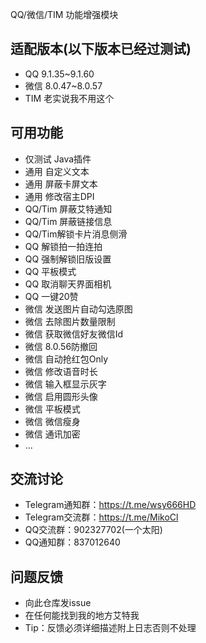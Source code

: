 QQ/微信/TIM 功能增强模块

## 适配版本(以下版本已经过测试)
- QQ 9.1.35~9.1.60
- 微信 8.0.47~8.0.57
- TIM 老实说我不用这个
  
## 可用功能
- 仅测试 Java插件
- 通用 自定义文本
- 通用 屏蔽卡屏文本
- 通用 修改宿主DPI
- QQ/Tim 屏蔽艾特通知
- QQ/Tim 屏蔽链接信息
- QQ/Tim解锁卡片消息侧滑
- QQ 解锁拍一拍连拍
- QQ 强制解锁旧版设置
- QQ 平板模式
- QQ 取消聊天界面相机
- QQ 一键20赞
- 微信 发送图片自动勾选原图
- 微信 去除图片数量限制
- 微信 获取微信好友微信Id
- 微信 8.0.56防撤回
- 微信 自动抢红包Only
- 微信 修改语音时长
- 微信 输入框显示灰字
- 微信 启用圆形头像
- 微信 平板模式
- 微信 微信瘦身
- 微信 通讯加密
- ...

## 交流讨论
- Telegram通知群：https://t.me/wsy666HD
- Telegram交流群：https://t.me/MikoCl
- QQ交流群：902327702(一个太阳)
- QQ通知群：837012640

## 问题反馈
- 向此仓库发issue
- 在任何能找到我的地方艾特我
- Tip：反馈必须详细描述附上日志否则不处理
